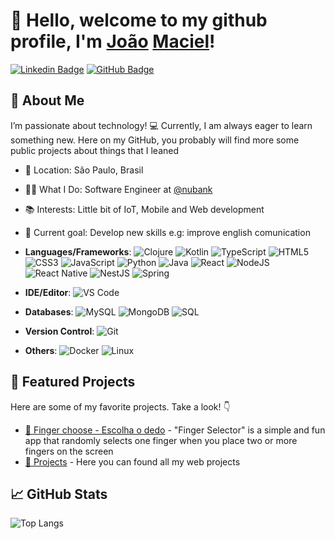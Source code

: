 

# 👋 Hello, welcome to my github profile, I'm [João](https://www.youtube.com/watch?v=Xa7OkPMrdiI) [Maciel](https://www.youtube.com/watch?v=HximiRbjnsw)!

[![Linkedin Badge](https://img.shields.io/badge/-LinkedIn-blue?style=flat-square&logo=Linkedin&logoColor=white&link=https://www.linkedin.com/in/jo%C3%A3o-henrique-3a8132125/)](https://www.linkedin.com/in/joaohmaciel/)
[![GitHub Badge](https://img.shields.io/badge/-GitHub-333?style=flat-square&logo=github&logoColor=white&link=https://github.com/jhsmaciel)](https://github.com/jhsmaciel)

## 🌱 About Me

I’m passionate about technology! 💻 Currently, I am always eager to learn something new. Here on my GitHub, you probably will find more some public projects about things that I leaned 

- 📍 Location: São Paulo, Brasil
- 👨‍💻 What I Do: Software Engineer at [@nubank](https://github.com/nubank)
- 📚 Interests: Little bit of IoT, Mobile and Web development 
- 🎯 Current goal: Develop new skills e.g: improve english comunication

- **Languages/Frameworks**:
![Clojure](https://img.shields.io/badge/-Clojure-5881D8?style=flat-square&logo=clojure&logoColor=white)
![Kotlin](https://img.shields.io/badge/-Kotlin-0095D5?style=flat-square&logo=kotlin&logoColor=white)
![TypeScript](https://img.shields.io/badge/-TypeScript-007ACC?style=flat-square&logo=typescript&logoColor=white)
![HTML5](https://img.shields.io/badge/-HTML5-E34F26?style=flat-square&logo=html5&logoColor=white)
![CSS3](https://img.shields.io/badge/-CSS3-1572B6?style=flat-square&logo=css3)
![JavaScript](https://img.shields.io/badge/-JavaScript-EDD222?style=flat-square&logo=javascript&logoColor=black)
![Python](https://img.shields.io/badge/-Python-333333?style=flat-square&logo=python)
![Java](https://img.shields.io/badge/-Java-007396?style=flat-square&logo=java&logoColor=white)
![React](https://img.shields.io/badge/-React-61DAFB?style=flat-square&logo=react&logoColor=black)
![NodeJS](https://img.shields.io/badge/-Node.js-339933?style=flat-square&logo=Node.js&logoColor=white)
![React Native](https://img.shields.io/badge/-React%20Native-61DAFB?style=flat-square&logo=react&logoColor=black)
![NestJS](https://img.shields.io/badge/-NestJS-E0234E?style=flat-square&logo=nestjs&logoColor=white)
![Spring](https://img.shields.io/badge/-Spring-6DB33F?style=flat-square&logo=spring&logoColor=white)

- **IDE/Editor**: ![VS Code](https://img.shields.io/badge/-VS%20Code-007ACC?style=flat-square&logo=visual-studio-code)
- **Databases**: ![MySQL](https://img.shields.io/badge/-MySQL-4479A1?style=flat-square&logo=mysql&logoColor=white) ![MongoDB](https://img.shields.io/badge/-MongoDB-47A248?style=flat-square&logo=mongodb&logoColor=white) ![SQL](https://img.shields.io/badge/-SQL-4479A1?style=flat-square&logo=postgresql&logoColor=white)
- **Version Control**: ![Git](https://img.shields.io/badge/-Git-F05032?style=flat-square&logo=git&logoColor=white)
- **Others**: ![Docker](https://img.shields.io/badge/-Docker-2496ED?style=flat-square&logo=docker&logoColor=white) ![Linux](https://img.shields.io/badge/-Linux-FCC624?style=flat-square&logo=linux&logoColor=black)

## 🌟 Featured Projects

Here are some of my favorite projects. Take a look! 👇

- [📂 Finger choose - Escolha o dedo](https://play.google.com/store/apps/details?id=br.com.jhsmaciel.fingerchoose) - "Finger Selector" is a simple and fun app that randomly selects one finger when you place two or more fingers on the screen
- [📂 Projects](https://jhsmaciel.github.io/projetos) - Here you can found all my web projects


## 📈 GitHub Stats

![Top Langs](https://github-readme-stats.vercel.app/api/top-langs/?username=jhsmaciel&layout=compact&theme=synthwave&exclude_repo=jhsmaciel.github.io,Cursos-Alura,Learn-Bootstrap-4,ProjetosWeb)

